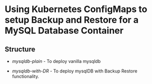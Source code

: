 # Using Kubernetes ConfigMaps to setup Backup and Restore for a MySQL Database Container


## Structure
 
- *mysqldb-plain* - To deploy vanilla mysqldb

- *mysqldb-with-DR* - To deploy mysqlDB with Backup Restore functionality.
